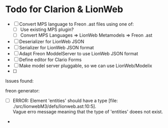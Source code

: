 # Todo for Clarion & LionWeb

- [ ] Convert MPS language to Freon .ast files using one of:
    - [ ] Use existing MPS plugin?
    - [ ] Convert MPS Languages => LionWeb Metamodels => Freon .ast
- [ ] Deserializer for LionWeb JSON
- [ ] Serializer for LionWeb JSON format
- [ ] Adapt Freon ModdelServer to use LionWeb JSON format
- [ ] Define editor for Clario Forms
- [ ] Make model server pluggable, so we can use LionWeb/Modelix
- [ ] 

Issues found:

freon generator:
- [ ] ERROR: Element 'entities' should have a type [file: ./src/lionwebM3/defs/lionweb.ast:10:5].   
      Vague erro message meaning that the type of 'entities' doees not exist.
- 
